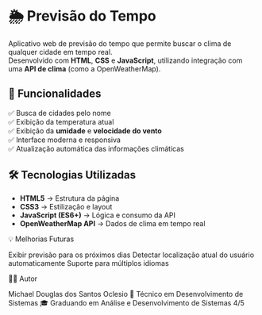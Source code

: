 # 🌦️ Previsão do Tempo

Aplicativo web de previsão do tempo que permite buscar o clima de qualquer cidade em tempo real.  
Desenvolvido com **HTML**, **CSS** e **JavaScript**, utilizando integração com uma **API de clima** (como a OpenWeatherMap).

## 🚀 Funcionalidades

✅ Busca de cidades pelo nome  
✅ Exibição da temperatura atual  
✅ Exibição da **umidade** e **velocidade do vento**  
✅ Interface moderna e responsiva  
✅ Atualização automática das informações climáticas  

## 🛠️ Tecnologias Utilizadas

- **HTML5** → Estrutura da página  
- **CSS3** → Estilização e layout  
- **JavaScript (ES6+)** → Lógica e consumo da API  
- **OpenWeatherMap API** → Dados de clima em tempo real


💡 Melhorias Futuras

Exibir previsão para os próximos dias
Detectar localização atual do usuário automaticamente
Suporte para múltiplos idiomas

🧑‍💻 Autor

Michael Douglas dos Santos Oclesio
📘 Técnico em Desenvolvimento de Sistemas
🎓 Graduando em Análise e Desenvolvimento de Sistemas 4/5


